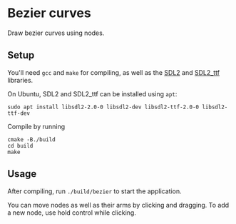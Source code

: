 # Bezier curves

Draw bezier curves using nodes.

## Setup

You'll need `gcc` and `make` for compiling, as well as the [SDL2](https://github.com/libsdl-org/SDL) and [SDL2_ttf](https://github.com/libsdl-org/SDL_ttf) libraries.

On Ubuntu, SDL2 and SDL2_ttf can be installed using `apt`:
```shell
sudo apt install libsdl2-2.0-0 libsdl2-dev libsdl2-ttf-2.0-0 libsdl2-ttf-dev
```

Compile by running

```shell
cmake -B./build
cd build
make
```

## Usage

After compiling, run `./build/bezier` to start the application.

You can move nodes as well as their arms by clicking and dragging.
To add a new node, use hold control while clicking.
